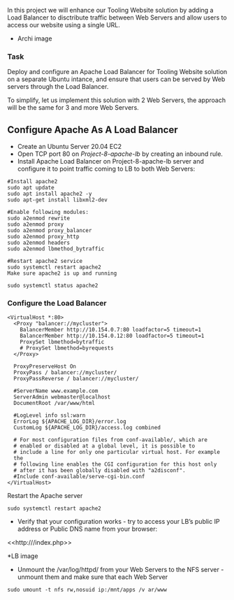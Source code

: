 In this project we will enhance our Tooling Website solution by adding a Load Balancer to disctribute traffic between Web Servers and allow users to access our website using a single URL.

* Archi image

### Task
Deploy and configure an Apache Load Balancer for Tooling Website solution on a separate Ubuntu intance, and ensure that users can be served by Web servers through the Load Balancer.

To simplify, let us implement this solution with 2 Web Servers, the approach will be the same for 3 and more Web Servers.

## Configure Apache As A Load Balancer
- Create an Ubuntu Server 20.04 EC2
- Open TCP port 80 on *Project-8-apache-lb* by creating an inbound rule.
- Install Apache Load Balancer on Project-8-apache-lb server and configure it to point traffic coming to LB to both Web Servers:

```
#Install apache2
sudo apt update
sudo apt install apache2 -y
sudo apt-get install libxml2-dev

#Enable following modules:
sudo a2enmod rewrite
sudo a2enmod proxy
sudo a2enmod proxy_balancer
sudo a2enmod proxy_http
sudo a2enmod headers
sudo a2enmod lbmethod_bytraffic

#Restart apache2 service
sudo systemctl restart apache2
Make sure apache2 is up and running

sudo systemctl status apache2
```

### Configure the Load Balancer

```
<VirtualHost *:80>
  <Proxy "balancer://mycluster">
    BalancerMember http://10.154.0.7:80 loadfactor=5 timeout=1
    BalancerMember http://10.154.0.12:80 loadfactor=5 timeout=1
    ProxySet lbmethod=bytraffic
    # ProxySet lbmethod=byrequests
  </Proxy>

  ProxyPreserveHost On
  ProxyPass / balancer://mycluster/
  ProxyPassReverse / balancer://mycluster/

  #ServerName www.example.com
  ServerAdmin webmaster@localhost
  DocumentRoot /var/www/html

  #LogLevel info ssl:warn
  ErrorLog ${APACHE_LOG_DIR}/error.log
  CustomLog ${APACHE_LOG_DIR}/access.log combined

  # For most configuration files from conf-available/, which are
  # enabled or disabled at a global level, it is possible to
  # include a line for only one particular virtual host. For example
  the
  # following line enables the CGI configuration for this host only
  # after it has been globally disabled with "a2disconf".
  #Include conf-available/serve-cgi-bin.conf
</VirtualHost>
```

Restart the Apache server

`sudo systemctl restart apache2`

- Verify that your configuration works - try to access your LB’s public IP address or Public DNS name from your browser:
  
<<http://<Load-Balancer-Public-IP-Address-or-Public-DNS-Name>/index.php>>

*LB image

- Unmount the /var/log/httpd/ from your Web Servers to the NFS server - unmount them and make sure that each Web Server 

`sudo umount -t nfs rw,nosuid ip:/mnt/apps /v
ar/www`